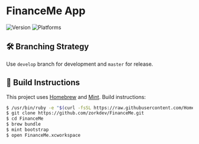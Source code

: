 # FinanceMe App

![Version](https://img.shields.io/badge/version-1.0-blue.svg)
![Platforms](https://img.shields.io/badge/platforms-iOS%20%7C%20watchOS%20%7C%20tvOS%20%7C%20macOS-blue.svg)

## 🛠 Branching Strategy

Use `develop` branch for development and `master` for release.

## 🚀 Build Instructions

This project uses [Homebrew](https://brew.sh) and [Mint](https://github.com/yonaskolb/Mint). Build instructions:

``` bash
$ /usr/bin/ruby -e "$(curl -fsSL https://raw.githubusercontent.com/Homebrew/install/master/install)"
$ git clone https://github.com/zorkdev/FinanceMe.git
$ cd FinanceMe
$ brew bundle
$ mint bootstrap
$ open FinanceMe.xcworkspace
```
